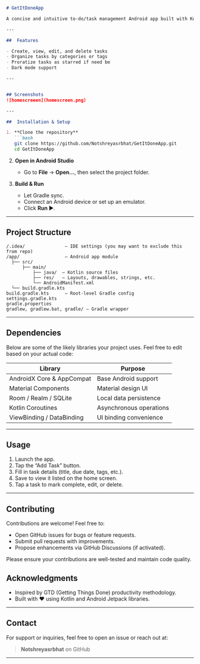 ````markdown
# GetItDoneApp

A concise and intuitive to-do/task management Android app built with Kotlin. Helps users organize tasks, set deadlines, and boost productivity.

---

##  Features

- Create, view, edit, and delete tasks  
- Organize tasks by categories or tags
- Proratize tasks as starred if need be
- Dark mode support 

---


## Screenshots
![homescreeen](homescreen.png)

---

##  Installation & Setup

1. **Clone the repository**  
   ```bash
   git clone https://github.com/Notshreyasrbhat/GetItDoneApp.git
   cd GetItDoneApp
````

2. **Open in Android Studio**

   * Go to **File** → **Open...**, then select the project folder.

3. **Build & Run**

   * Let Gradle sync.
   * Connect an Android device or set up an emulator.
   * Click **Run ▶**.

---

## Project Structure

```
/.idea/               – IDE settings (you may want to exclude this from repo)
/app/                 – Android app module
  ├── src/
      ├── main/
          ├── java/  – Kotlin source files
          ├── res/   – Layouts, drawables, strings, etc.
          └── AndroidManifest.xml
  └── build.gradle.kts
build.gradle.kts      – Root-level Gradle config
settings.gradle.kts
gradle.properties
gradlew, gradlew.bat, gradle/ – Gradle wrapper
```

---

## Dependencies

Below are some of the likely libraries your project uses. Feel free to edit based on your actual code:

| Library                   | Purpose                    |
| ------------------------- | -------------------------- |
| AndroidX Core & AppCompat | Base Android support       |
| Material Components       | Material design UI         |
| Room / Realm / SQLite     | Local data persistence     |
| Kotlin Coroutines         | Asynchronous operations    |
| ViewBinding / DataBinding | UI binding convenience     |

---

## Usage

1. Launch the app.
2. Tap the “Add Task” button.
3. Fill in task details (title, due date, tags, etc.).
4. Save to view it listed on the home screen.
5. Tap a task to mark complete, edit, or delete.

---

## Contributing

Contributions are welcome! Feel free to:

* Open GitHub issues for bugs or feature requests.
* Submit pull requests with improvements.
* Propose enhancements via GitHub Discussions (if activated).

Please ensure your contributions are well-tested and maintain code quality.


## Acknowledgments

* Inspired by GTD (Getting Things Done) productivity methodology.
* Built with ❤️ using Kotlin and Android Jetpack libraries.

---

## Contact

For support or inquiries, feel free to open an issue or reach out at:

> **Notshreyasrbhat** on GitHub
---
